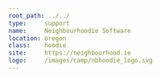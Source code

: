 ```yaml
---
root_path: ../../
type:     support
name:     Neighbourhoodie Software
location: oregon
class:    hoodie
site:     https://neighbourhood.ie
logo:     /images/camp/nbhoodie_logo.svg
---
```


